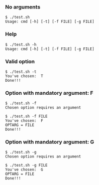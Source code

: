 ### No arguments
```
$ ./test.sh
Usage: cmd [-h] [-t] [-f FILE] [-g FILE]
```

### Help
```
$ ./test.sh -h
Usage: cmd [-h] [-t] [-f FILE] [-g FILE]
```

### Valid option
```
$ ./test.sh -t
You've chosen:  T
Done!!!
```

### Option with mandatory argument: F
```
$ ./test.sh -f
Chosen option requires an argument

$ ./test.sh -f FILE
You've chosen:  F
OPTARG = FILE
Done!!!
```

### Option with mandatory argument: G
```
$ ./test.sh -g
Chosen option requires an argument

$ ./test.sh -g FILE
You've chosen:  G
OPTARG = FILE
Done!!!
```
